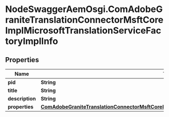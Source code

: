 # NodeSwaggerAemOsgi.ComAdobeGraniteTranslationConnectorMsftCoreImplMicrosoftTranslationServiceFactoryImplInfo

## Properties

Name | Type | Description | Notes
------------ | ------------- | ------------- | -------------
**pid** | **String** |  | [optional] 
**title** | **String** |  | [optional] 
**description** | **String** |  | [optional] 
**properties** | [**ComAdobeGraniteTranslationConnectorMsftCoreImplMicrosoftTranslationServiceFactoryImplProperties**](ComAdobeGraniteTranslationConnectorMsftCoreImplMicrosoftTranslationServiceFactoryImplProperties.md) |  | [optional] 


